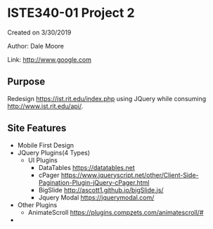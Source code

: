 # ISTE340-01 Project 2
Created on 3/30/2019

Author: Dale Moore

Link: http://www.google.com

## Purpose 
Redesign https://ist.rit.edu/index.php using JQuery while consuming http://www.ist.rit.edu/api/.

## Site Features
* Mobile First Design
* JQuery Plugins(4 Types)
  * UI Plugins
    * DataTables https://datatables.net
    * cPager https://www.jqueryscript.net/other/Client-Side-Pagination-Plugin-jQuery-cPager.html
    * BigSlide http://ascott1.github.io/bigSlide.js/
    * Jquery Modal https://jquerymodal.com/
* Other Plugins
    * AnimateScroll https://plugins.compzets.com/animatescroll/#
*
